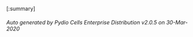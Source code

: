 






[:summary]

###### Auto generated by Pydio Cells Enterprise Distribution v2.0.5 on 30-Mar-2020

